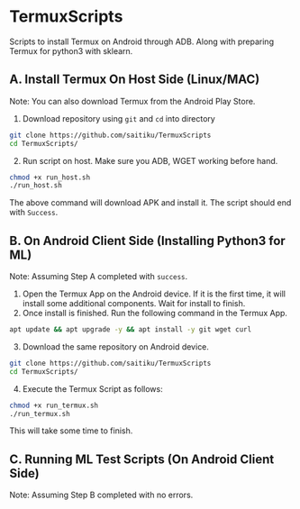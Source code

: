 # TermuxScripts

Scripts to install Termux on Android through ADB. Along with preparing Termux for python3 with sklearn.

## A. Install Termux On Host Side (Linux/MAC)

Note: You can also download Termux from the Android Play Store.

1. Download repository using ```git``` and ```cd``` into directory

```bash
git clone https://github.com/saitiku/TermuxScripts
cd TermuxScripts/
```

2. Run script on host. Make sure you ADB, WGET working before hand.

```bash
chmod +x run_host.sh
./run_host.sh
```

The above command will download APK and install it. The script should end with ```Success```. 


## B. On Android Client Side (Installing Python3 for ML)

Note: Assuming Step A completed with ```success```.

1. Open the Termux App on the Android device. If it is the first time, it will install some additional components. Wait for install to finish.
2. Once install is finished. Run the following command in the Termux App.

```bash
apt update && apt upgrade -y && apt install -y git wget curl 
```

3. Download the same repository on Android device.


```bash
git clone https://github.com/saitiku/TermuxScripts
cd TermuxScripts/
```

4. Execute the Termux Script as follows:

```bash
chmod +x run_termux.sh
./run_termux.sh
```
This will take some time to finish.


## C. Running ML Test Scripts (On Android Client Side)

Note: Assuming Step B completed with no errors.

